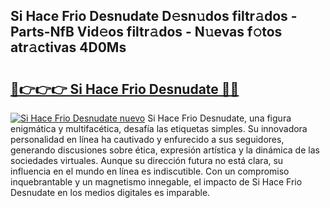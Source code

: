 ## Si Hace Frio Desnudate D𝚎sn𝚞dos filtr𝚊dos - Parts-NfB Vid𝚎os filtr𝚊dos - N𝚞evas f𝚘tos atr𝚊ctivas 4D0Ms

# <h2><a href="http://mbaouur.tromn.icu/?c=Si+Hace+Frio+Desnudate">🔗👉👉👉 Si Hace Frio Desnudate 🔗🔗</a></h2>

[![Si Hace Frio Desnudate nuevo](https://i.imgur.com/pEAQMta.gif)](http://mbaouur.tromn.icu/?c=Si+Hace+Frio+Desnudate)
Si Hace Frio Desnudate, una figura enigmática y multifacética, desafía las etiquetas simples. Su innovadora personalidad en línea ha cautivado y enfurecido a sus seguidores, generando discusiones sobre ética, expresión artística y la dinámica de las sociedades virtuales. Aunque su dirección futura no está clara, su influencia en el mundo en línea es indiscutible. Con un compromiso inquebrantable y un magnetismo innegable, el impacto de Si Hace Frio Desnudate en los medios digitales es imparable.

